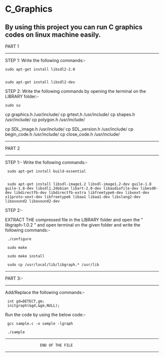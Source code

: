 # C_Graphics
By using this project you can run C graphics codes on linux machine easily. 
--------------------------------------------------------------------------------------------------------------------------------------------------------------------------

PART 1

--------------------------------------------------------------------------------------------------------------------------------------------------------------------------
STEP 1: Write the following commands:-

	sudo apt-get install libsdl2-2.0


	sudo apt-get install libsdl2-dev


STEP 2: Write the following commands by opening the terminal on the LIBRARY folder:-

	sudo su

 cp graphics.h /usr/include/
 cp grtext.h /usr/include/
 cp shapes.h /usr/include/
 cp polygon.h /usr/include/


 cp SDL_image.h /usr/include/
 cp SDL_version.h /usr/include/
 cp begin_code.h /usr/include/
 cp close_code.h /usr/include/

--------------------------------------------------------------------------------------------------------------------------------------------------------------------------

PART 2

--------------------------------------------------------------------------------------------------------------------------------------------------------------------------

STEP 1:-
Write the following commands:-


     sudo apt-get install build-essential


     sudo apt-get install libsdl-image1.2 libsdl-image1.2-dev guile-1.8 guile-1.8-dev libsdl1.2debian libart-2.0-dev libaudiofile-dev libesd0-dev libdirectfb-dev libdirectfb-extra libfreetype6-dev libxext-dev x11proto-xext-dev libfreetype6 libaa1 libaa1-dev libslang2-dev libasound2 libasound2-dev

STEP 2:-

EXTRACT THE compressed file in the LIBRARY folder and open the " libgraph-1.0.2 " and open terminal on the given folder and write the following commands:-


     ./configure
     
     sudo make

     sudo make install

     sudo cp /usr/local/lib/libgraph.* /usr/lib



--------------------------------------------------------------------------------------------------------------------------------------------------------------------------

PART 3:-

--------------------------------------------------------------------------------------------------------------------------------------------------------------------------

Add/Replace the following commands:-

     int gd=DETECT,gm; 
     initgraph(&gd,&gm,NULL);


Run the code by using the below code:-


     gcc sample.c -o sample -lgraph

     ./sample


--------------------------------------------------------------------------------------------------------------------------------------------------------------------------

					END OF THE FILE

--------------------------------------------------------------------------------------------------------------------------------------------------------------------------









